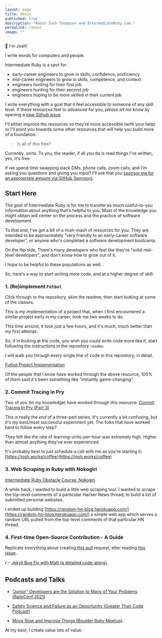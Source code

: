 ```yaml
---
layout: page
title: About
published: true
description: "About Josh Thompson and IntermediateRuby.com."
permalink: /about
image: ""
---
```


👋 I'm Josh! 

I write words for computers and people.

Intermediate Ruby is a spot for:
- early-career engineers to grow in skills, confidence, proficiency
- mid-career engineers to grow in skills, competence, and context
- engineers hunting for their first job
- engineers hunting for their second job
- engineers hoping to be more skilled in their current job

I write everything with a goal that it feel accessible to someone of any skill level. If these resources feel to advanced for you, _please let me know_ by opening a [new Github issue](https://github.com/josh-works/intermediate-ruby/issues/new). 

I'll either improve the resources so they're more accessible (with your help) or I'll point you towards some other resources that will help you build more of a foundation. 

> Is all of this free?

Currently, sorta. To you, the reader, if all you do is read things I've written, yes, it's free. 

If we spend time swapping slack DMs, phone calls, zoom calls, and I'm asking you questions and giving you input? I'll ask that you [sponsor me for an appropriate amount via GitHub Sponsors](https://github.com/sponsors/josh-works).


## Start Here

The goal of Intermediate Ruby is for me to transfer as much useful-to-you information about anything that's helpful to you. Most of the knowledge you might obtain will center on the process and the practice of software development.

To that end, I've got a bit of a mish-mash of resources for you. They are intended to be approximately "very friendly to an early-career software developer", or anyone who's completed a software development bootcamp.

On the flip side, There's many developers who feel like they're "solid mid-level developers", and don't know how to grow out of it. 

I hope to be helpful to these populations as well.

So, here's a way to start writing more code, and at a higher degree of skill:

### 1. (Re)implement `Fútbol`

Click through to the repository, skim the readme, then start looking at some of the classes. 

This is _my_ implementation of a project that, when I first encountered a similar project early in my career, took me two weeks to do.

This time around, it took just a few hours, and it's much, much better than my first attempt. 

So, if in looking at the code, you wish you could write code more like it, start following the instructions in the repository `readme`. 

I will walk you through every single line of code in this repository, in detail. 

[Futbol Project Implementation](https://github.com/josh-works/futbol)

Of the people that I know have worked through the above resource, 100% of them said it's been something like "instantly game-changing". 

### 2. Commit Tracing in Pry

Two of you (to my knowledge) have worked through this resource: [Commit Tracing In Pry (Part 3)](https://intermediateruby.com/commit-tracing-in-pry-part-3)

This is really the _end_ of a three-part series. It's currently a bit confusing, but it's my best/most successful experiment yet. The folks that have worked hard to follow every step? 

They felt like the rate of learning-units-per-hour was extremely high. Higher than almost anything they've ever experienced. 

It's probably best to just schedule a call with me as you're starting it: [https://josh.works/coffee](https://josh.works/coffee)

### 3. Web Scraping in Ruby with Nokogiri

[Intermediate Ruby Obstacle Course: Nokogiri](https://github.com/josh-works/intermediate_ruby_obstacle_course/tree/main/nokogiri)

A while back, I wanted to build a little web scraping tool. I wanted to scrape the top-level comments of a particular Hacker News thread, to build a list of submitted personal websites.

I ended up building [https://random-hn-blog.herokuapp.com/](https://random-hn-blog.herokuapp.com/) a simple web app which serves a random URL pulled from the top-level comments of that particular HN thread. 

### 4. First-time Open-Source Contribution - A Guide

Replicate everything about creating [this pull](https://github.com/jekyll/jekyll/pull/8167) request, after reading [this issue](https://github.com/jekyll/jekyll/issues/7973). 

👉 [Jekyll Bug Fix with Matt (a detailed code-along)](https://www.intermediateruby.com/make-oss-contributions-part-0-introduction)



## Podcasts and Talks

- ["Junior" Developers are the Solution to Many of Your Problems (RailsConf 2021)](https://josh.works/railsconf)

- [Safety Science and Failure as an Opportunity (Greater Than Code Podcast)](https://www.greaterthancode.com/safety-science-and-failure-as-an-opportunity)

- [Move Slow and Improve Things (Boulder Ruby Meetup)](https://josh.works/boulder_ruby_group). 


At my best, I create value lots of value.  

<script async data-uid="5b13b420e3" src="https://josh-thompson.ck.page/5b13b420e3/index.js"></script>


